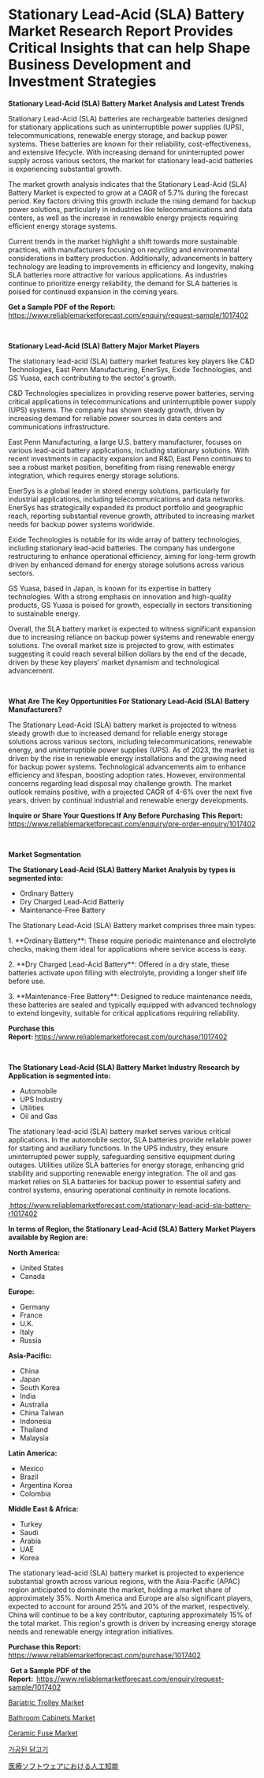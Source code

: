 <p><h1>Stationary Lead-Acid (SLA) Battery Market Research Report Provides Critical Insights that can help Shape Business Development and Investment Strategies</h1></p><p><strong>Stationary Lead-Acid (SLA) Battery Market Analysis and Latest Trends</strong></p>
<p><p>Stationary Lead-Acid (SLA) batteries are rechargeable batteries designed for stationary applications such as uninterruptible power supplies (UPS), telecommunications, renewable energy storage, and backup power systems. These batteries are known for their reliability, cost-effectiveness, and extensive lifecycle. With increasing demand for uninterrupted power supply across various sectors, the market for stationary lead-acid batteries is experiencing substantial growth.</p><p>The market growth analysis indicates that the Stationary Lead-Acid (SLA) Battery Market is expected to grow at a CAGR of 5.7% during the forecast period. Key factors driving this growth include the rising demand for backup power solutions, particularly in industries like telecommunications and data centers, as well as the increase in renewable energy projects requiring efficient energy storage systems.</p><p>Current trends in the market highlight a shift towards more sustainable practices, with manufacturers focusing on recycling and environmental considerations in battery production. Additionally, advancements in battery technology are leading to improvements in efficiency and longevity, making SLA batteries more attractive for various applications. As industries continue to prioritize energy reliability, the demand for SLA batteries is poised for continued expansion in the coming years.</p></p>
<p><strong>Get a Sample PDF of the Report:&nbsp;</strong> <a href="https://www.reliablemarketforecast.com/enquiry/request-sample/1017402">https://www.reliablemarketforecast.com/enquiry/request-sample/1017402</a></p>
<p>&nbsp;</p>
<p><strong>Stationary Lead-Acid (SLA) Battery Major Market Players</strong></p>
<p><p>The stationary lead-acid (SLA) battery market features key players like C&D Technologies, East Penn Manufacturing, EnerSys, Exide Technologies, and GS Yuasa, each contributing to the sector's growth. </p><p>C&D Technologies specializes in providing reserve power batteries, serving critical applications in telecommunications and uninterruptible power supply (UPS) systems. The company has shown steady growth, driven by increasing demand for reliable power sources in data centers and communications infrastructure.</p><p>East Penn Manufacturing, a large U.S. battery manufacturer, focuses on various lead-acid battery applications, including stationary solutions. With recent investments in capacity expansion and R&D, East Penn continues to see a robust market position, benefiting from rising renewable energy integration, which requires energy storage solutions.</p><p>EnerSys is a global leader in stored energy solutions, particularly for industrial applications, including telecommunications and data networks. EnerSys has strategically expanded its product portfolio and geographic reach, reporting substantial revenue growth, attributed to increasing market needs for backup power systems worldwide.</p><p>Exide Technologies is notable for its wide array of battery technologies, including stationary lead-acid batteries. The company has undergone restructuring to enhance operational efficiency, aiming for long-term growth driven by enhanced demand for energy storage solutions across various sectors.</p><p>GS Yuasa, based in Japan, is known for its expertise in battery technologies. With a strong emphasis on innovation and high-quality products, GS Yuasa is poised for growth, especially in sectors transitioning to sustainable energy.</p><p>Overall, the SLA battery market is expected to witness significant expansion due to increasing reliance on backup power systems and renewable energy solutions. The overall market size is projected to grow, with estimates suggesting it could reach several billion dollars by the end of the decade, driven by these key players' market dynamism and technological advancement.</p></p>
<p>&nbsp;</p>
<p><strong>What Are The Key Opportunities For Stationary Lead-Acid (SLA) Battery Manufacturers?</strong></p>
<p><p>The Stationary Lead-Acid (SLA) battery market is projected to witness steady growth due to increased demand for reliable energy storage solutions across various sectors, including telecommunications, renewable energy, and uninterruptible power supplies (UPS). As of 2023, the market is driven by the rise in renewable energy installations and the growing need for backup power systems. Technological advancements aim to enhance efficiency and lifespan, boosting adoption rates. However, environmental concerns regarding lead disposal may challenge growth. The market outlook remains positive, with a projected CAGR of 4-6% over the next five years, driven by continual industrial and renewable energy developments.</p></p>
<p><strong>Inquire or Share Your Questions If Any Before Purchasing This Report:</strong> <a href="https://www.reliablemarketforecast.com/enquiry/pre-order-enquiry/1017402">https://www.reliablemarketforecast.com/enquiry/pre-order-enquiry/1017402</a></p>
<p>&nbsp;</p>
<p><strong>Market Segmentation</strong></p>
<p><strong>The Stationary Lead-Acid (SLA) Battery Market Analysis by types is segmented into:</strong></p>
<p><ul><li>Ordinary Battery</li><li>Dry Charged Lead-Acid Batteriy</li><li>Maintenance-Free Battery</li></ul></p>
<p><p>The Stationary Lead-Acid (SLA) Battery market comprises three main types: </p><p>1. **Ordinary Battery**: These require periodic maintenance and electrolyte checks, making them ideal for applications where service access is easy.  </p><p>2. **Dry Charged Lead-Acid Battery**: Offered in a dry state, these batteries activate upon filling with electrolyte, providing a longer shelf life before use.  </p><p>3. **Maintenance-Free Battery**: Designed to reduce maintenance needs, these batteries are sealed and typically equipped with advanced technology to extend longevity, suitable for critical applications requiring reliability.</p></p>
<p><strong>Purchase this Report:&nbsp;</strong><a href="https://www.reliablemarketforecast.com/purchase/1017402">https://www.reliablemarketforecast.com/purchase/1017402</a></p>
<p>&nbsp;</p>
<p><strong>The Stationary Lead-Acid (SLA) Battery Market Industry Research by Application is segmented into:</strong></p>
<p><ul><li>Automobile</li><li>UPS Industry</li><li>Utilities</li><li>Oil and Gas</li></ul></p>
<p><p>The stationary lead-acid (SLA) battery market serves various critical applications. In the automobile sector, SLA batteries provide reliable power for starting and auxiliary functions. In the UPS industry, they ensure uninterrupted power supply, safeguarding sensitive equipment during outages. Utilities utilize SLA batteries for energy storage, enhancing grid stability and supporting renewable energy integration. The oil and gas market relies on SLA batteries for backup power to essential safety and control systems, ensuring operational continuity in remote locations.</p></p>
<p><a href="https://www.reliablemarketforecast.com/stationary-lead-acid-sla-battery-r1017402">&nbsp;https://www.reliablemarketforecast.com/stationary-lead-acid-sla-battery-r1017402</a></p>
<p><strong>In terms of Region, the Stationary Lead-Acid (SLA) Battery Market Players available by Region are:</strong></p>
<p>
    <p> <strong> North America: </strong>
        <ul>
            <li>United States</li>
            <li>Canada</li>
        </ul>
        </p> 
    <p> <strong> Europe: </strong>
        <ul>
            <li>Germany</li>
            <li>France</li>
            <li>U.K.</li>
            <li>Italy</li>
            <li>Russia</li>
        </ul>
        </p> 
    <p> <strong> Asia-Pacific: </strong>
        <ul>
            <li>China</li>
            <li>Japan</li>
            <li>South Korea</li>
            <li>India</li>
            <li>Australia</li>
            <li>China Taiwan</li>
            <li>Indonesia</li>
            <li>Thailand</li>
            <li>Malaysia</li>
        </ul>
        </p> 
    <p> <strong> Latin America: </strong>
        <ul>
            <li>Mexico</li>
            <li>Brazil</li>
            <li>Argentina Korea</li>
            <li>Colombia</li>
        </ul>
        </p> 
    <p> <strong> Middle East & Africa: </strong>
        <ul>
            <li>Turkey</li>
            <li>Saudi</li>
            <li>Arabia</li>
            <li>UAE</li>
            <li>Korea</li>
        </ul>
    </p>
    </p>
<p><p>The stationary lead-acid (SLA) battery market is projected to experience substantial growth across various regions, with the Asia-Pacific (APAC) region anticipated to dominate the market, holding a market share of approximately 35%. North America and Europe are also significant players, expected to account for around 25% and 20% of the market, respectively. China will continue to be a key contributor, capturing approximately 15% of the total market. This region's growth is driven by increasing energy storage needs and renewable energy integration initiatives.</p></p>
<p><strong>Purchase this Report: </strong><a href="https://www.reliablemarketforecast.com/purchase/1017402">https://www.reliablemarketforecast.com/purchase/1017402</a></p>
<p>&nbsp;<strong>Get a Sample PDF of the Report:&nbsp;&nbsp;</strong><a href="https://www.reliablemarketforecast.com/enquiry/request-sample/1017402">https://www.reliablemarketforecast.com/enquiry/request-sample/1017402</a></p>
<p><strong></strong></p>
<p><p><a href="https://www.linkedin.com/pulse/global-bariatric-trolley-market-opportunities-challenges2024-xxj0e?trackingId=5T0esCfGSaOsS65Wv%2Bop9Q%3D%3D">Bariatric Trolley Market</a></p><p><a href="https://www.linkedin.com/pulse/deep-dive-bathroom-cabinets-market-itstrends-segmentation-bz3ze?trackingId=jdrWIEK5Twu7tpks15yhSA%3D%3D">Bathroom Cabinets Market</a></p><p><a href="https://issuu.com/reportprime-2/docs/ceramic-fuse-market-size-2030.pptx_5988939a3ba733">Ceramic Fuse Market</a></p><p><a href="https://github.com/laholand/Market-Research-Report-List-6/blob/main/903299811692.md">가공된 닭고기</a></p><p><a href="https://medium.com/@sashabeier2023/artificial-intelligence-in-medical-software-d09688b2ebc9">医療ソフトウェアにおける人工知能</a></p></p>